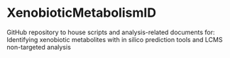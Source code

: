 # XenobioticMetabolismID
GitHub repository to house scripts and analysis-related documents for: Identifying xenobiotic metabolites with in silico prediction tools and LCMS non-targeted analysis
